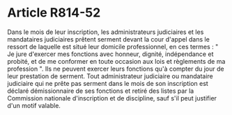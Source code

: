 # Article R814-52

Dans le mois de leur inscription, les administrateurs judiciaires et les mandataires judiciaires prêtent serment devant la cour d'appel dans le ressort de laquelle est situé leur domicile professionnel, en ces termes : " Je jure d'exercer mes fonctions avec honneur, dignité, indépendance et probité, et de me conformer en toute occasion aux lois et règlements de ma profession ". Ils ne peuvent exercer leurs fonctions qu'à compter du jour de leur prestation de serment. Tout administrateur judiciaire ou mandataire judiciaire qui ne prête pas serment dans le mois de son inscription est déclaré démissionnaire de ses fonctions et retiré des listes par       la Commission nationale d'inscription et de discipline, sauf s'il peut justifier d'un motif valable.